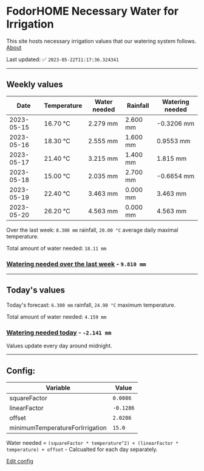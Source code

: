 # FodorHOME Necessary Water for Irrigation

This site hosts necessary irrigation values that our watering system follows. [About](https://github.com/redyau/irrigation)

Last updated: ✅ `2023-05-22T11:17:36.324341`

---

## Weekly values

| Date | Temperature | Water needed | Rainfall | Watering needed |
|-----|-----|-----|-----|-----|
| 2023-05-15 | 16.70 °C | 2.279 mm | 2.600 mm | -0.3206 mm |
| 2023-05-16 | 18.30 °C | 2.555 mm | 1.600 mm | 0.9553 mm |
| 2023-05-17 | 21.40 °C | 3.215 mm | 1.400 mm | 1.815 mm |
| 2023-05-18 | 15.00 °C | 2.035 mm | 2.700 mm | -0.6654 mm |
| 2023-05-19 | 22.40 °C | 3.463 mm | 0.000 mm | 3.463 mm |
| 2023-05-20 | 26.20 °C | 4.563 mm | 0.000 mm | 4.563 mm |


Over the last week: `8.300 mm` rainfall, `20.00 °C` average daily maximal temperature.

Total amount of water needed: `18.11 mm`

### [Watering needed over the last week](lastweek.txt) - `9.810 mm`

---

## Today's values

Today's forecast: `6.300 mm` rainfall, `24.90 °C` maximum temperature.

Total amount of water needed: `4.159 mm`

### [Watering needed today](today.txt) - `-2.141 mm`

Values update every day around midnight.

---

## Config:

| Variable | Value |
|-----|-----|
| squareFactor | `0.0086` |
| linearFactor | `-0.1286` |
| offset | `2.0286` |
| minimumTemperatureForIrrigation | `15.0` |

Water needed = `(squareFactor * temperature^2) + (linearFactor * temperature) + offset` - Calcualted for each day separately.

[Edit config](https://github.com/RedyAu/irrigation/edit/main/config.json)
